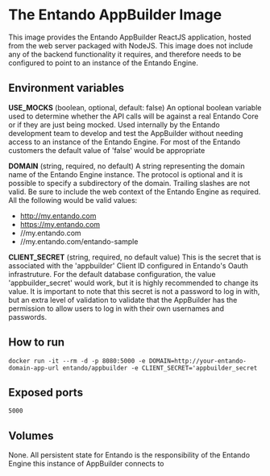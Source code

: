 # The Entando AppBuilder Image

This image provides the Entando AppBuilder ReactJS application, hosted from the web server packaged with NodeJS. This image
does not include any of the backend functionality it requires, and therefore needs to be configured to point to an instance
of the Entando Engine.  

## Environment variables

__USE_MOCKS__ (boolean, optional, default: false)
An optional boolean variable used to determine whether the API calls will be against a real Entando Core or if they are just being mocked.
Used internally by the Entando development team to develop and test the AppBuilder without needing access to an instance of the Entando Engine.
For most of the Entando customers the default value of 'false' would be appropriate

__DOMAIN__ (string, required, no default)
A string representing the domain name of the Entando Engine instance. The protocol is optional and it is possible to specify a subdirectory of the domain. 
Trailing slashes are not valid. Be sure to include the web context of the Entando Engine as required.
All the following would be valid values:

* http://my.entando.com
* https://my.entando.com
* //my.entando.com
* //my.entando.com/entando-sample

__CLIENT_SECRET__ (string, required, no default value)
This is the secret that is associated with the 'appbuilder' Client ID configured in Entando's Oauth infrastruture. For the default database
configuration, the value 'appbuilder_secret' would work, but it is highly recommended to change its value. It is important to note that
this secret is not a password to log in with, but an extra level of validation to validate that the AppBuilder has the permission to 
allow users to log in with their own usernames and passwords.   

## How to run

`docker run -it --rm -d -p 8080:5000 -e DOMAIN=http://your-entando-domain-app-url entando/appbuilder -e CLIENT_SECRET='appbuilder_secret`

## Exposed ports

`5000`

## Volumes

None. All persistent state for Entando is the responsibility of the Entando Engine this instance of AppBuilder connects to